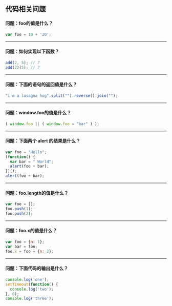 ## 代码相关问题



#### 问题：foo的值是什么？

```javascript
var foo = 10 + '20';
```

---
#### 问题：如何实现以下函数？

```javascript
add(2, 5); // 7
add(2)(5); // 7
```

---
#### 问题：下面的语句的返回值是什么？

```javascript
"i'm a lasagna hog".split("").reverse().join("");
```

---
#### 问题：window.foo的值是什么？

```javascript
( window.foo || ( window.foo = "bar" ) );
```

---
#### 问题：下面两个 alert 的结果是什么？

```javascript
var foo = "Hello";
(function() {
  var bar = " World";
  alert(foo + bar);
})();
alert(foo + bar);
```

---
#### 问题：foo.length的值是什么？

```javascript
var foo = [];
foo.push(1);
foo.push(2);
```

---
#### 问题：foo.x的值是什么？

```javascript
var foo = {n: 1};
var bar = foo;
foo.x = foo = {n: 2};
```

---
#### 问题：下面代码的输出是什么？

```javascript
console.log('one');
setTimeout(function() {
  console.log('two');
}, 0);
console.log('three');
```